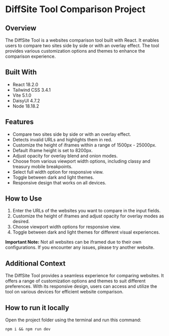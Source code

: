 # DiffSite Tool Comparison Project

## Overview

The DiffSite Tool is a websites comparison tool built with React. It enables users to compare two sites side by side or with an overlay effect. The tool provides various customization options and themes to enhance the comparison experience.

## Built With

- React 18.2.0
- Tailwind CSS 3.4.1
- Vite 5.1.0
- DaisyUI 4.7.2
- Node 18.18.2

## Features

- Compare two sites side by side or with an overlay effect.
- Detects invalid URLs and highlights them in red.
- Customize the height of iframes within a range of 1500px - 25000px.
- Default iframe height is set to 8200px.
- Adjust opacity for overlay blend and onion modes.
- Choose from various viewport width options, including classy and treasury mobile breakpoints.
- Select full width option for responsive view.
- Toggle between dark and light themes.
- Responsive design that works on all devices.

## How to Use

1. Enter the URLs of the websites you want to compare in the input fields.
2. Customize the height of iframes and adjust opacity for overlay modes as desired.
3. Choose viewport width options for responsive view.
4. Toggle between dark and light themes for different visual experiences.

**Important Note:** Not all websites can be iframed due to their own configurations. If you encounter any issues, please try another website.

## Additional Context

The DiffSite Tool provides a seamless experience for comparing websites. It offers a range of customization options and themes to suit different preferences. With its responsive design, users can access and utilize the tool on various devices for efficient website comparison.

## How to run it locally

Open the project folder using the terminal and run this command:

`npm i && npm run dev`